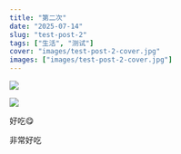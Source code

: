 ```yaml
---
title: "第二次"
date: "2025-07-14"
slug: "test-post-2"
tags: ["生活", "测试"]
cover: "images/test-post-2-cover.jpg"
images: ["images/test-post-2-cover.jpg"]
---
```

![](https://prod-files-secure.s3.us-west-2.amazonaws.com/112d0858-5090-4d34-a606-b75eb8d65fd2/112c6e9b-125a-4f71-a602-843170407767/1000201066.png?X-Amz-Algorithm=AWS4-HMAC-SHA256&X-Amz-Content-Sha256=UNSIGNED-PAYLOAD&X-Amz-Credential=ASIAZI2LB466YWMRM63U%2F20250724%2Fus-west-2%2Fs3%2Faws4_request&X-Amz-Date=20250724T174940Z&X-Amz-Expires=3600&X-Amz-Security-Token=IQoJb3JpZ2luX2VjEAkaCXVzLXdlc3QtMiJIMEYCIQCc71%2F3j%2BCgWBKIXaHjAiqoTnvhx%2FB%2BMpgTs%2BxV6Vx1%2BgIhAPCB9HTZem5VebndYR%2FNAjskFAnuFAL4XVoFxziGprpBKv8DCDEQABoMNjM3NDIzMTgzODA1IgyVmigYFMEj4jTa6zwq3AO3%2FplcR2yK2q0SH%2FLTDUq2fDWYcl22UYjkVYxWxR8AXEEQ8f7vhzY2sCmOoDn7hviTn2Edt6J6EJBxHXI%2FJ%2Fqwy5AvnR1NQoaVBgtYRzRfgOlRH7b2FKbr3X5IWJ1ZfuRP%2BJ7IKUC8JGnUzifggsK64ASVzgnE7pW1KkBZgq5NB39%2Fd%2FdZG8hf0fgmrZQ4Eu8gf9liMlJawyPWEXS4%2FmHIDKIjAUBtCtwfzqaGMj6hJXKiag6hTrPawXzl9LqP7aPLciC7ERRvfK2QjqWyPjdMgIwBZRcsdD6YzLgNu8Mlm%2BQwnnimHNSiQAThGEK0hdRmnjCnM3IHgaA4n08cNPou84OY%2FON3wk81HKI3MGy1tRzGbEn3Cl8vrIpRUHCxHoQCwngEfvI6bvLuEbi7KM5%2B2vnJLKq41cgsyw9x7P%2BUQfh7RIAtdyG6BmDaCqQfZHngOyuGynLK85ZKc0uarbfjU1JGoxKoKLZLzVRyfKN9ckAxCWVwO1EPlzFyARpYju4wW8Ea5YGI9qi%2FMEGvI4pNrnp9m%2FSbgivs9dsvmUGh42%2FE84sccvZHTbJ1QKUq%2FhgBuCMLFsFrFL5wE9YsKNknAZgSeYsIwB2YHXFzVy%2F6wAfzGbrDvOgEo%2For9DCBvInEBjqkAd06oFMS2gqEeo5nXzBKf%2FmW5xNVYMq%2F32SfxaWYlMoYB7umRKXV3bhRoPYZ0opzO5Xo6oxoRo7C0z%2FhnJdt3vGiC7nWuTPLTqDpw2RcPkbACWS4JojP8yd%2F0Ee9dwRWe98BfMeGSFcZoXw2NkWkXYgqGdlTIvvp8tSnjz3nyNcYOpHQ3mzEA0vOIFrDGFFT75S6%2BAEnFxOl%2FD3WDcUPi0OoBZ5k&X-Amz-Signature=6674bacc37bc5fc051dabe30d9ab99be6c5d35e8dbce55595f43474a3a1683ed&X-Amz-SignedHeaders=host&x-amz-checksum-mode=ENABLED&x-id=GetObject)


![](https://prod-files-secure.s3.us-west-2.amazonaws.com/112d0858-5090-4d34-a606-b75eb8d65fd2/ed0ded8d-aaa6-4918-a222-3cffc3f3330b/1000201056.png?X-Amz-Algorithm=AWS4-HMAC-SHA256&X-Amz-Content-Sha256=UNSIGNED-PAYLOAD&X-Amz-Credential=ASIAZI2LB466YWMRM63U%2F20250724%2Fus-west-2%2Fs3%2Faws4_request&X-Amz-Date=20250724T174940Z&X-Amz-Expires=3600&X-Amz-Security-Token=IQoJb3JpZ2luX2VjEAkaCXVzLXdlc3QtMiJIMEYCIQCc71%2F3j%2BCgWBKIXaHjAiqoTnvhx%2FB%2BMpgTs%2BxV6Vx1%2BgIhAPCB9HTZem5VebndYR%2FNAjskFAnuFAL4XVoFxziGprpBKv8DCDEQABoMNjM3NDIzMTgzODA1IgyVmigYFMEj4jTa6zwq3AO3%2FplcR2yK2q0SH%2FLTDUq2fDWYcl22UYjkVYxWxR8AXEEQ8f7vhzY2sCmOoDn7hviTn2Edt6J6EJBxHXI%2FJ%2Fqwy5AvnR1NQoaVBgtYRzRfgOlRH7b2FKbr3X5IWJ1ZfuRP%2BJ7IKUC8JGnUzifggsK64ASVzgnE7pW1KkBZgq5NB39%2Fd%2FdZG8hf0fgmrZQ4Eu8gf9liMlJawyPWEXS4%2FmHIDKIjAUBtCtwfzqaGMj6hJXKiag6hTrPawXzl9LqP7aPLciC7ERRvfK2QjqWyPjdMgIwBZRcsdD6YzLgNu8Mlm%2BQwnnimHNSiQAThGEK0hdRmnjCnM3IHgaA4n08cNPou84OY%2FON3wk81HKI3MGy1tRzGbEn3Cl8vrIpRUHCxHoQCwngEfvI6bvLuEbi7KM5%2B2vnJLKq41cgsyw9x7P%2BUQfh7RIAtdyG6BmDaCqQfZHngOyuGynLK85ZKc0uarbfjU1JGoxKoKLZLzVRyfKN9ckAxCWVwO1EPlzFyARpYju4wW8Ea5YGI9qi%2FMEGvI4pNrnp9m%2FSbgivs9dsvmUGh42%2FE84sccvZHTbJ1QKUq%2FhgBuCMLFsFrFL5wE9YsKNknAZgSeYsIwB2YHXFzVy%2F6wAfzGbrDvOgEo%2For9DCBvInEBjqkAd06oFMS2gqEeo5nXzBKf%2FmW5xNVYMq%2F32SfxaWYlMoYB7umRKXV3bhRoPYZ0opzO5Xo6oxoRo7C0z%2FhnJdt3vGiC7nWuTPLTqDpw2RcPkbACWS4JojP8yd%2F0Ee9dwRWe98BfMeGSFcZoXw2NkWkXYgqGdlTIvvp8tSnjz3nyNcYOpHQ3mzEA0vOIFrDGFFT75S6%2BAEnFxOl%2FD3WDcUPi0OoBZ5k&X-Amz-Signature=dafc5987364ac5515035828fda33d8199f3f66aa6e8bed13fa049a2f6350b5e0&X-Amz-SignedHeaders=host&x-amz-checksum-mode=ENABLED&x-id=GetObject)


好吃😋


非常好吃

